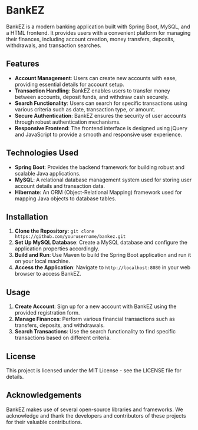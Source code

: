 # BankEZ

BankEZ is a modern banking application built with Spring Boot, MySQL, and a HTML frontend. It provides users with a convenient platform for managing their finances, including account creation, money transfers, deposits, withdrawals, and transaction searches.

## Features
- **Account Management**: Users can create new accounts with ease, providing essential details for account setup.
- **Transaction Handling**: BankEZ enables users to transfer money between accounts, deposit funds, and withdraw cash securely.
- **Search Functionality**: Users can search for specific transactions using various criteria such as date, transaction type, or amount.
- **Secure Authentication**: BankEZ ensures the security of user accounts through robust authentication mechanisms.
- **Responsive Frontend**: The frontend interface is designed using jQuery and JavaScript to provide a smooth and responsive user experience.

## Technologies Used
- **Spring Boot**: Provides the backend framework for building robust and scalable Java applications.
- **MySQL**: A relational database management system used for storing user account details and transaction data.
- **Hibernate**: An ORM (Object-Relational Mapping) framework used for mapping Java objects to database tables.

## Installation
1. **Clone the Repository**: `git clone https://github.com/yourusername/bankez.git`
2. **Set Up MySQL Database**: Create a MySQL database and configure the application properties accordingly.
3. **Build and Run**: Use Maven to build the Spring Boot application and run it on your local machine.
4. **Access the Application**: Navigate to `http://localhost:8080` in your web browser to access BankEZ.

## Usage
1. **Create Account**: Sign up for a new account with BankEZ using the provided registration form.
2. **Manage Finances**: Perform various financial transactions such as transfers, deposits, and withdrawals.
3. **Search Transactions**: Use the search functionality to find specific transactions based on different criteria.

## License
This project is licensed under the MIT License - see the LICENSE file for details.

## Acknowledgements
BankEZ makes use of several open-source libraries and frameworks. We acknowledge and thank the developers and contributors of these projects for their valuable contributions.
